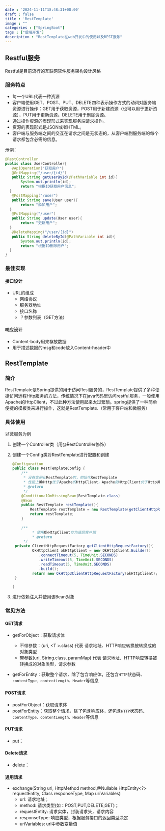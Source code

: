 ```yaml
---
date : '2024-11-11T18:48:31+08:00'
draft : false
title : 'RestTemplate'
image : ""
categories : ["SpringBoot"]
tags : ["后端开发"]
description : "RestTemplate在web开发中的使用以及REST服务"
---
```


## Restful服务

Restful是目前流行的互联网软件服务架构设计风格

### **服务特点**

- 每一个URL代表一种资源
- 客户端使用GET、POST、PUT、DELETE四种表示操作方式的动词对服务端资源进行操作：GET用于获取资源，POST用于新建资源（也可以用于更新资源），PUT用于更新资源，DELETE用于删除资源。
- 通过操作资源的表现形式来实现服务端请求操作。
- 资源的表现形式是JSON或者HTML。
- 客户端与服务端之间的交互在请求之间是无状态的，从客户端到服务端的每个请求都包含必需的信息。

示例：

```java
@RestController
public class UserController{
   @ApiOperation("获取用户")
   @GetMapping("/user/{id}")
   public String getUserById(@PathVariable int id){
       System.out.println(id);
       return "根据ID获取用户信息";
  }
   @PostMapping("/user")
   public String save(User user){
       return "添加用户";
  }
   @PutMapping("/user")
   public String update(User user){
       return "更新用户";
  }
   @DeleteMapping("/user/{id}")
   public String deleteById(@PathVariable int id){
       System.out.println(id);
       return "根据ID删除用户";
  }
}

```

### **最佳实现**

#### 接口设计

- URL的组成
  - 网络协议
  - 服务器地址
  - 接口名称
  - ？参数列表（GET方法）

#### 响应设计

- Content-body用来存放数据
- 用于描述数据的msg和code放入Content-header中

## RestTemplate

### 简介

RestTemplate是Spring提供的用于访问Rest服务的，RestTemplate提供了多种便捷访问远程Http服务的方法，传统情况下在java代码里访问restfuI服务，一般使用Apache的HttpClient，不过此种方法使用起来太过繁琐。spring提供了一种简单便捷的模板类来进行操作，这就是RestTemplate.（常用于客户端和微服务）

### 具体使用

以微服务为例

1. 创建一个Controller类（用@RestController修饰）

2. 创建一个Config类对RestTemplate进行配置和创建

   ```java
   @Configuration
   public class RestTemplateConfig {
       /**
        * 没有实例化RestTemplate时，初始化RestTemplate
        * 性能上OkHttp优于Apache的HttpClient，Apache的HttpClient优于HttpURLConnection（默认）。
        * @return
        */
       @ConditionalOnMissingBean(RestTemplate.class)
       @Bean
       public RestTemplate restTemplate(){
           RestTemplate restTemplate = new RestTemplate(getClientHttpRequestFactory());
           return restTemplate;
       }
       
       /**
    		* 使用OkHttpClient作为底层客户端
    		* @return
    	*/
   	private ClientHttpRequestFactory getClientHttpRequestFactory(){
       		OkHttpClient okHttpClient = new OkHttpClient.Builder()
               .connectTimeout(5, TimeUnit.SECONDS)
               .writeTimeout(5, TimeUnit.SECONDS)
               .readTimeout(5, TimeUnit.SECONDS)
               .build();
       		return new OkHttp3ClientHttpRequestFactory(okHttpClient);
   	}
   
   }
   
   ```

3. 进行依赖注入并使用该Bean对象

### 常见方法

#### GET请求

- getForObject：获取请求体
  - 不带参数：(uri, \<T \>.class) 代表 请求地址、HTTP响应转换被转换成的对象类型
  - 带参数(uri, String.class, paramMap) 代表 请求地址、HTTP响应转换被转换成的对象类型，请求参数

- getForEntity：获取整个请求，除了包含响应体，还包含`HTTP`状态码、`contentType、contentLength、Header`等信息

#### POST请求

- postForObject：获取请求体
- postForEntity：获取整个请求，除了包含响应体，还包含`HTTP`状态码、`contentType、contentLength、Header`等信息

#### PUT请求

- put：

#### Delete请求

- delete：

#### 通用请求

- exchange(String url, HttpMethod method,@Nullable HttpEntity<?> requestEntity, Class responseType, Map uriVariables) 
  - url: 请求地址；     
  - method: 请求类型(如：POST,PUT,DELETE,GET)；    
  - requestEntity: 请求实体，封装请求头，请求内容    
  - responseType: 响应类型，根据服务接口的返回类型决定     
  - uriVariables: url中参数变量值